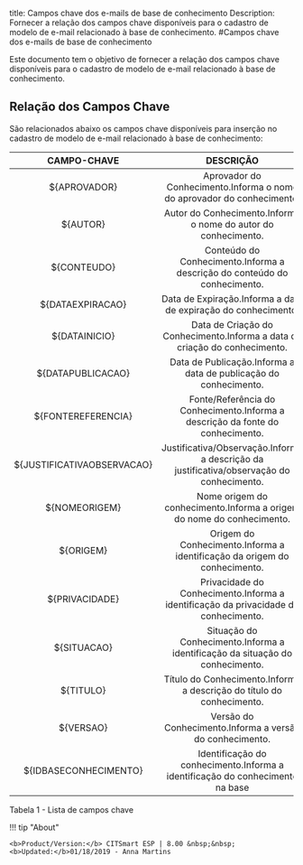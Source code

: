 title: Campos chave dos e-mails de base de conhecimento
Description: Fornecer a relação dos campos chave disponíveis para o cadastro de modelo de e-mail relacionado à base de conhecimento.
#Campos chave dos e-mails de base de conhecimento


Este documento tem o objetivo de fornecer a relação dos campos chave disponíveis
para o cadastro de modelo de e-mail relacionado à base de conhecimento.

Relação dos Campos Chave
----------------------------

São relacionados abaixo os campos chave disponíveis para inserção no cadastro de
modelo de e-mail relacionado à base de conhecimento:

|         CAMPO-CHAVE        |                                         DESCRIÇÃO                                         |
|:--------------------------:|:-----------------------------------------------------------------------------------------:|
|        ${APROVADOR}        |           Aprovador do Conhecimento.Informa o nome do aprovador do conhecimento.          |
|          ${AUTOR}          |               Autor do Conhecimento.Informa o nome do autor do conhecimento.              |
|         ${CONTEUDO}        |         Conteúdo do Conhecimento.Informa a descrição do conteúdo do conhecimento.         |
|      ${DATAEXPIRACAO}      |               Data de Expiração.Informa a data de expiração do conhecimento.              |
|        ${DATAINICIO}       |         Data de Criação do Conhecimento.Informa a data de criação do conhecimento.        |
|      ${DATAPUBLICACAO}     |              Data de Publicação.Informa a data de publicação do conhecimento.             |
|     ${FONTEREFERENCIA}     |       Fonte/Referência do Conhecimento.Informa a descrição da fonte do conhecimento.      |
| ${JUSTIFICATIVAOBSERVACAO} | Justificativa/Observação.Informa a descrição da justificativa/observação do conhecimento. |
|        ${NOMEORIGEM}       |           Nome origem do conhecimento.Informa a origem do nome do conhecimento.           |
|          ${ORIGEM}         |         Origem do Conhecimento.Informa a identificação da origem do conhecimento.         |
|       ${PRIVACIDADE}       |    Privacidade do Conhecimento.Informa a identificação da privacidade do conhecimento.    |
|         ${SITUACAO}        |       Situação do Conhecimento.Informa a identificação da situação do conhecimento.       |
|          ${TITULO}         |           Título do Conhecimento.Informa a descrição do título do conhecimento.           |
|          ${VERSAO}         |                  Versão do Conhecimento.Informa a versão do conhecimento.                 |
|    ${IDBASECONHECIMENTO}   |       Identificação do conhecimento.Informa a identificação do conhecimento na base       |

Tabela 1 - Lista de campos chave

!!! tip "About"

    <b>Product/Version:</b> CITSmart ESP | 8.00 &nbsp;&nbsp;
    <b>Updated:</b>01/18/2019 - Anna Martins
